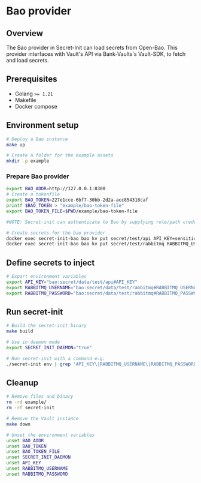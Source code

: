 # Bao provider

## Overview

The Bao provider in Secret-Init can load secrets from Open-Bao. This provider interfaces with Vault's API via Bank-Vaults's Vault-SDK, to fetch and load secrets.

## Prerequisites

- Golang `>= 1.21`
- Makefile
- Docker compose

## Environment setup

```bash
# Deploy a Bao instance
make up
```

```bash
# Create a folder for the example assets
mkdir -p example
```

### Prepare Bao provider

```bash
export BAO_ADDR=http://127.0.0.1:8300
# Create a tokenfile
export BAO_TOKEN=227e1cce-6bf7-30bb-2d2a-acc854318caf
printf $BAO_TOKEN > "example/bao-token-file"
export BAO_TOKEN_FILE=$PWD/example/bao-token-file

#NOTE: Secret-init can authenticate to Bao by supplying role/path credentials.

# Create secrets for the bao provider
docker exec secret-init-bao bao kv put secret/test/api API_KEY=sensitiveApiKey
docker exec secret-init-bao bao kv put secret/test/rabbitmq RABBITMQ_USERNAME=rabbitmqUser RABBITMQ_PASSWORD=rabbitmqPassword
```

## Define secrets to inject

```bash
# Export environment variables
export API_KEY="bao:secret/data/test/api#API_KEY"
export RABBITMQ_USERNAME="bao:secret/data/test/rabbitmq#RABBITMQ_USERNAME"
export RABBITMQ_PASSWORD="bao:secret/data/test/rabbitmq#RABBITMQ_PASSWORD"
```

## Run secret-init

```bash
# Build the secret-init binary
make build

# Use in daemon mode
export SECRET_INIT_DAEMON="true"

# Run secret-init with a command e.g.
./secret-init env | grep 'API_KEY\|RABBITMQ_USERNAME\|RABBITMQ_PASSWORD'
```

## Cleanup

```bash
# Remove files and binary
rm -rd example/
rm -rf secret-init

# Remove the Vault instance
make down

# Unset the environment variables
unset BAO_ADDR
unset BAO_TOKEN
unset BAO_TOKEN_FILE
unset SECRET_INIT_DAEMON
unset API_KEY
unset RABBITMQ_USERNAME
unset RABBITMQ_PASSWORD
```
